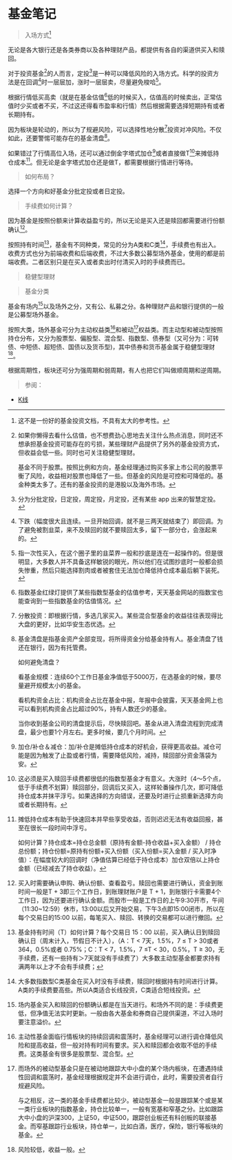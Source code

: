 <link href="../css/style.css" rel="stylesheet" type="text/css" />

# 基金笔记

> 入场方式[^指西]

<div class="p">

无论是各大银行还是各类券商以及各种理财产品，都提供有各自的渠道供买入和赎回。

对于投资基金[^基金]的人而言，定投[^定投]是一种可以降低风险的入场方式。科学的投资方法是在回调[^回调]时一层层加，涨时一层层卖，尽量避免梭哈[^梭哈]。

根据行情低买高卖（就是在基金估值[^估值]低的时候买入，估值高的时候卖出，正常估值时少买或者不买，不过这还得看市盈率和行情）然后根据需要选择短期持有或者长期持有。

因为板块是轮动的，所以为了规避风险，可以选择性地分散[^分散]投资对冲风险。不仅如此，还要警惕可能存在的基金清盘[^清盘]。

[^指西]: 这不是一份好的基金投资文档，不具有太大的参考性。

[^估值]: 指数基金红绿灯提供了某些指数型基金的估值参考，天天基金网站的指数宝也能查询到一些指数基金的估值情况。

[^定投]: 分为分批定投，日定投，周定投，月定投，还有某些 app 出来的智慧定投。

如果错过了行情高位入场，还可以通过倒金字塔式加仓[^加]或者直接做T[^做T]来摊低持仓成本[^摊低]。但无论是金字塔式加仓还是做T，都需要根据行情进行等待。

[^做T]: 这必须是买入赎回手续费都很低的指数型基金才有意义。大涨时（4～5个点，低于手续费不划算）赎回部分，回调后又买入，这样轮番操作几次，即可降低持仓成本并抹平浮亏。如果选择的方向错误，还要及时进行止损重新选择方向或者长期持有。

[^摊低]: 摊低持仓成本有助于快速回本并早些享受收益，否则迟迟无法有收益回报，甚至在很长一段时间中浮亏。

    如何计算？持仓成本=持仓总金额（原持有金额-持仓收益+买入金额） / 持仓总份额；持仓份额=原持有份额+买入份额（买入份额=买入金额 / 买入时净值）：在幅度较大的回调时（净值估算已经低于持仓成本）加仓双倍以上持仓金额（已经减去了持仓收益）。

</div>

> 如何布局？

<div class="p">

选择一个方向和好基金分批定投或者日定投。

[^]: 第一季度可布局

[^]: 第二到三季度：可布局科技消费板块。顺周期板块会适当地进行估值修复。

[^]: 第四季度是顺周期（时间大概在10月后）的行情。大盘在3400点附近震荡。医药持续回调。大科技、大消费，10月国庆之后可能要走一波行情。10月后，可布局顺周期板块：煤炭、化工、有色等板块以及可选消费：家电、汽车。

</div>

> 手续费如何计算？

<div class="p">

因为基金是按照份额来计算收益盈亏的，所以无论是买入还是赎回都需要进行份额确认[^确认]。

按照持有时间[^t]，基金有不同种类，常见的分为A类和C类[^C类]，手续费也有出入。收费方式也分为前端收费和后端收费，不过大多数公募型场外基金，使用的都是前端收费。二者区别只是在买入或者卖出时付清买入时的手续费而已。

[^确认]: 买入时需要确认申购、确认份额、查看盈亏。赎回也需要进行确认，资金到账时间一般是T + 3即三个工作日，到账理财账户是 T + 1，到账银行卡需要4个工作日，因为还要进行确认金额。而股市一般是工作日的上午9:30开市，午间（11:30~12:59）休市，13:00以后又开始交易，下午3点即15:00闭市，所以在每个交易日的15:00 以前，每笔买入、赎回、转换的交易都可以进行撤回。

[^C类]: 大多数指数型C类基金在买入时没有手续费，赎回时根据持有时间进行计算。A类的手续费要高些。所以A类适合长线投资，C类适合短线投资。

[^t]: 基金持有时间（T）如何计算？每个交易日 15：00 以前，买入确认日到赎回确认日（周末计入，节假日不计入），（A：T < 7天，1.5%，7 ≤ T > 30或者364，0.5%或者 0.75%；C：T < 7，1.5%，7 ≤T < 30，0.5%，T ≥ 30，无手续费，还有一些持有＞7天就没有手续费了）大多数主动型基金都要求持有满两年以上才不会有手续费；

[^分散]: 分散投资：即根据行情，多选几家买入。某些混合型基金的收益往往表现得比大盘的更好，比如华安生态优选。

</div>

> 稳健型理财

<div class="p">

</div>

[^稳健型理财]: 风险较低，收益一般。

>  基金分类

<div class="p">

基金有场内[^场内]以及场外之分，又有公、私募之分。各种理财产品和银行提供的一般是公募型场外基金。

按照大类，场外基金可分为主动权益类[^主动]和被动[^被动]权益类。而主动型和被动型按照持仓分布，又分为股票型、偏股型、混合型、指数型、债券型（又可分为：可转债、中短债、超短债、国债以及货币型)，其中债券和货币基金属于稳健型理财[^稳健型理财]。

[^场内]: 场内基金买入和赎回的份额确认都是在当天进行。和场外不同的是：手续费更低，但净值无法实时更新。一般由各大基金和券商自己提供渠道，不过入场时要注意溢价。

根据周期性，板块还可分为强周期和弱周期，有人也把它们叫做顺周期和逆周期。

[^主动]: 主动性基金面临行情板块的持续回调和震荡时，基金经理可以进行调仓降低风险和提高收益，但一般对持有时间有要求。买入和赎回都会收取不低的手续费。这类基金有很多是股票型、混合型。

[^被动]: 而场外的被动型基金只是在被动地跟踪大中小盘的某个场内板块，在遭遇持续性回调和震荡时，基金经理根据规定并不会进行调仓，此时，需要投资者自行规避风险。

    与之相反，这一类的基金手续费都比较少。被动型基金一般是跟踪某个或是某一类行业板块的指数基金，持仓比较单一，一般有宽基和窄基之分。比如跟踪大中小盘的沪深300，上证50，中证500，跟踪创业板还有科创板的联接基金。而窄基跟踪行业板块，持仓单一，比如白酒，医疗，保险，银行等板块的基金。

</div>

[^]: 当灾难降临，货币可能遭遇贬值风险时，此时可适当储存一些保值物如黄金等贵金属。金融板块中的保险板块是护盘板块，当其他板块回调时会进行护盘，因此在震荡行情可适当买入。当灾难恢复之后，黄金等贵金属就会回到它们原来的位置。而货币等也会进行升值。

[^清盘]: 基金清盘是指基金资产全部变现，将所得资金分给基金持有人。基金清盘了钱还在银行，因为有托管费。

    如何避免清盘？
    
    看基金规模：连续60个工作日基金净值低于5000万，在选基金的时候，要尽量避开规模太小的基金。
    
    看机构资金占比：机构资金占比在基金中报，年报中会披露，天天基金网上也可以看到机构资金占比超过90%，持有人数还少的基金。
    
    当你收到基金公司的清盘提示后，尽快赎回吧。基金从进入清盘流程到完成清盘，最少也要1个月左右。更多时候，要几个月时间。

[^盘]: 大盘、A股，主要有上证指数、深证成指、创业板指、中小板指、沪深300、上证50几家，港股有恒生指数，美股有道琼斯、纳斯达克、标普100等指数基金。蓝筹。影响基金收益的几个因素：行情、估值、调仓。跌停＆涨停。

[^基金]: 如果你懒得去看什么估值，也不想费劲心思地去关注什么热点消息，同时还不想承担基金投资可能存在的亏损，某些理财产品提供了另外的基金投资方式，但收益会低一些。同时也可关注稳健型理财。

    基金不同于股票。按照比例和方向，基金经理通过购买多家上市公司的股票平衡了风险，收益相对股票也降低了一些。但基金的风险是可控和可降低的。基金种类太多了。还有的基金投资的是港股以及海外市场。

[^回调]: 下跌（幅度很大且连续。一旦开始回调，就不是三两天就结束了）即回调。为了避免被割韭菜，来不及赎回的就不要赎回太多，留下一部分仓，会涨起来的。

[^仓位]: 建仓＆清仓，初次买入即建仓，全部赎回即清仓。

[^加]: 加仓/补仓＆减仓：加/补仓是摊低持仓成本的好机会，获得更高收益。减仓可能是因为触发了止盈或者行情，需要降低风险，减持，赎回部分资金落袋为安。

[^止]: 止盈＆止损：当持有收益率达到或者未达到定下的收益率时及时赎回的操作。

[^梭哈]: 指一次性买入，在这个圈子里的韭菜界一般和抄底是连在一起操作的。但是很明显，大多数人并不具备这样敏锐的眼光，所以他们在试图抄底时一般都会损失惨重，然后只能选择割肉或者被套住无法加仓降低持仓成本最后躺下装死。

[^_^]: 第三季度可适当配置顺周期产品，比如有色，稀土，煤炭，钢铁，化工。

> 参阅：

- [K线](https://mp.weixin.qq.com/mp/homepage?__biz=MjM5MjQ3MDMwOA==&hid=2&sn=78f77fd7844bd599f97ce27275d33286&openid=oJDOajgHrJyuAqAHQ7ncMBnxgWX0)
